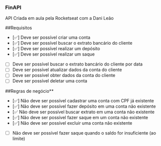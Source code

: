 ### FinAPI
API Criada em aula pela Rocketseat com a Dani Leão

##Requisitos

- [✅]  Deve ser possível criar uma conta
- [✅]  Deve ser possível buscar o extrato bancário do cliente
- [✅]  Deve ser possível realizar um depósito
- [✅]  Deve ser possível realizar um saque
- [ ]  Deve ser possível buscar o extrato bancário do cliente por data
- [ ]  Deve ser possível atualizar dados da conta do cliente
- [ ]  Deve ser possível obter dados da conta do cliente
- [ ]  Deve ser possível deletar uma conta

##Regras de negócio**

- [✅]  Não deve ser possível cadastrar uma conta com CPF já existente
- [✅]  Não deve ser possível fazer depósito em uma conta não existente
- [✅  Não deve ser possível buscar extrato em uma conta não existente
- [✅]  Não deve ser possível fazer saque em um conta não existente
- [✅]  Não deve ser possível excluir uma conta não existente
- [ ]  Não deve ser possível fazer saque quando o saldo for insuficiente (ao limite)
